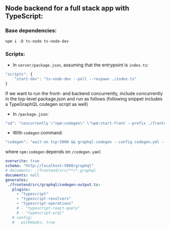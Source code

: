 ## Node backend for a full stack app with TypeScript:

### Base dependencies:
```
npm i -D ts-node ts-node-dev
```

### Scripts:
- In `server/package.json`, assuming that the entrypoint is `index.ts`:
```javascript
"scripts": {
    "start-dev": "ts-node-dev --poll --respawn ./index.ts"
}
```

If we want to run the front- and backend concurrently, include concurrently in the top-level package.json and run as follows (following snippet includes a TypeGraphQL codegen script as well)

- In `/package.json`:
```javascript
"sd": "concurrently \"npm:codegen\" \"npm:start-front --prefix ./frontend\" \"npm:start-dev --prefix ./backend\"",
```
 - With `codegen` command:
 ```javascript
 "codegen": "wait-on tcp:5000 && graphql-codegen --config codegen.yml --watch \"./backend/schema.gql\""
 ``` 
 where `npm:codegen` depends on `/codegen.yaml`
 ```yaml
 overwrite: true
schema: "http://localhost:5000/graphql"
# documents: ./frontend/src/**/*.graphql
documents: null
generates:
  ./frontend/src/graphql/codegen-output.ts:
    plugins:
      - "typescript"
      - "typescript-resolvers"
      - "typescript-operations"
      # - "typescript-react-query"
      # - "typescript-urql"
    # config:
    #   withHooks: true

 ```